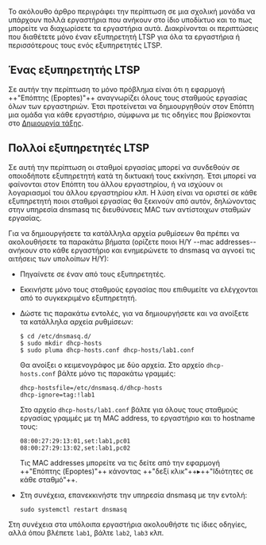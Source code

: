 Το ακόλουθο άρθρο περιγράφει την περίπτωση σε μια σχολική μονάδα να
υπάρχουν πολλά εργαστήρια που ανήκουν στο ίδιο υποδίκτυο και το πως
μπορείτε να διαχωρίσετε τα εργαστήρια αυτά.
Διακρίνονται οι περιπτώσεις που διαθέτετε μόνο έναν εξυπηρετητή LTSP για
όλα τα εργαστήρια ή περισσότερους τους ενός εξυπηρετητές LTSP.

## Ένας εξυπηρετητής LTSP

Σε αυτήν την περίπτωση το μόνο πρόβλημα είναι ότι η εφαρμογή ++"Επόπτης (Epoptes)"++
αναγνωρίζει όλους τους σταθμούς εργασίας όλων των
εργαστηριών. Έτσι προτείνεται να δημιουργηθούν στον Επόπτη
μια ομάδα για κάθε εργαστήριο, σύμφωνα με τις οδηγίες που βρίσκονται
στο [Δημιουργία τάξης](../../epoptes/Δημιουργία_τάξης.md).

## Πολλοί εξυπηρετητές LTSP

Σε αυτή την περίπτωση οι σταθμοί εργασίας μπορεί να συνδεθούν σε
οποιοδήποτε εξυπηρετητή κατά τη δικτυακή τους εκκίνηση. Έτσι
μπορεί να φαίνονται στον Επόπτη του άλλου εργαστηρίου, ή να ισχύουν
οι λογαριασμοί του άλλου εργαστηρίου κλπ. Η λύση είναι να οριστεί σε
κάθε εξυπηρετητή ποιοι σταθμοί εργασίας θα ξεκινούν από αυτόν,
δηλώνοντας στην υπηρεσία dnsmasq τις διευθύνσεις MAC των
αντίστοιχων σταθμών εργασίας.

Για να δημιουργήσετε τα κατάλληλα αρχεία ρυθμίσεων θα πρέπει να
ακολουθήσετε τα παρακάτω βήματα (ορίζετε ποιοι Η/Υ --mac
addresses-- ανήκουν στο κάθε εργαστήριο και ενημερώνετε το dnsmasq να
αγνοεί τις αιτήσεις των υπολοίπων Η/Υ):

  - Πηγαίνετε σε έναν από τους εξυπηρετητές.
  - Εκκινήστε μόνο τους σταθμούς εργασίας που επιθυμείτε να ελέγχονται
    από το συγκεκριμένο εξυπηρετητή.
  - Δώστε τις παρακάτω εντολές, για να δημιουργήσετε και να ανοίξετε τα
    κατάλληλα αρχεία ρυθμίσεων:

    ```shell-session
    $ cd /etc/dnsmasq.d/
    $ sudo mkdir dhcp-hosts
    $ sudo pluma dhcp-hosts.conf dhcp-hosts/lab1.conf
    ```

    Θα ανοίξει ο κειμενογράφος με δύο αρχεία. Στο αρχείο `dhcp-hosts.conf`
    βάλτε μόνο τις παρακάτω γραμμές:

    ```title="dhcp-hosts.conf"
    dhcp-hostsfile=/etc/dnsmasq.d/dhcp-hosts
    dhcp-ignore=tag:!lab1
    ```

    Στο αρχείο `dhcp-hosts/lab1.conf` βάλτε για όλους τους σταθμούς εργασίας
    γραμμές με τη MAC address, το εργαστήριο και το hostname τους:

    ```title="dhcp-hosts/lab1.conf"
    08:00:27:29:13:01,set:lab1,pc01
    08:00:27:29:13:02,set:lab1,pc02
    ```

    Τις MAC addresses μπορείτε να τις δείτε από την εφαρμογή ++"Επόπτης (Epoptes)"++
    κάνοντας ++"δεξί κλικ"++▸++"Ιδιότητες σε κάθε σταθμό"++.
    
  - Στη συνέχεια, επανεκκινήστε την υπηρεσία dnsmasq με την εντολή:

    ```shell
    sudo systemctl restart dnsmasq
    ```

Στη συνέχεια στα υπόλοιπα εργαστήρια ακολουθήστε τις ίδιες οδηγίες, αλλά
όπου βλέπετε `lab1`, βάλτε `lab2`, `lab3` κλπ.

